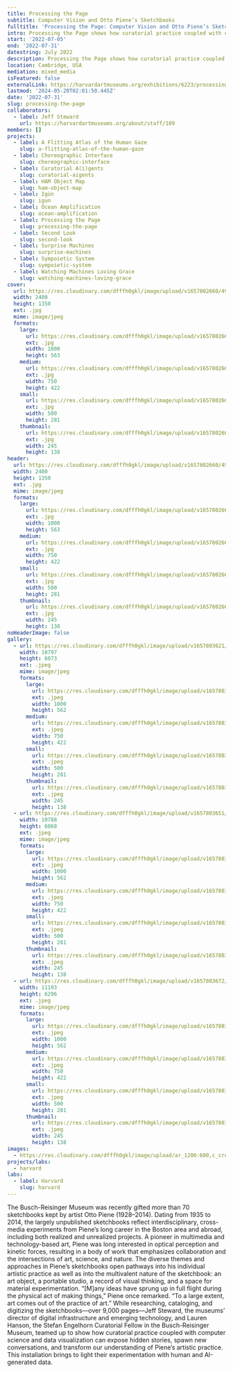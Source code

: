 ```yaml
---
title: Processing the Page
subtitle: Computer Vision and Otto Piene’s Sketchbooks
fulltitle: 'Processing the Page: Computer Vision and Otto Piene’s Sketchbooks'
intro: Processing the Page shows how curatorial practice coupled with computer science and data visualization can expose hidden stories, spawn new conversations, and transform our understanding of the artistic practice of pioneering multimedia and technology-based artist Otto Piene.
start: '2022-07-05'
end: '2022-07-31'
datestring: July 2022
description: Processing the Page shows how curatorial practice coupled with computer science and data visualization can expose hidden stories, spawn new conversations, and…
location: Cambridge, USA
mediation: mixed_media
isFeatured: false
externalLink: https://harvardartmuseums.org/exhibitions/6223/processing-the-page-computer-vision-and-otto-pienes-sketchbooks
lastmod: '2024-05-20T02:01:50.445Z'
date: '2022-07-31'
slug: processing-the-page
collaborators:
  - label: Jeff Steward
    url: https://harvardartmuseums.org/about/staff/109
members: []
projects:
  - label: A Flitting Atlas of the Human Gaze
    slug: a-flitting-atlas-of-the-human-gaze
  - label: Choreographic Interface
    slug: choreographic-interface
  - label: Curatorial A(i)gents
    slug: curatorial-aigents
  - label: HAM Object Map
    slug: ham-object-map
  - label: Igùn
    slug: igun
  - label: Ocean Amplification
    slug: ocean-amplification
  - label: Processing the Page
    slug: processing-the-page
  - label: Second Look
    slug: second-look
  - label: Surprise Machines
    slug: surprise-machines
  - label: Sympoietic System
    slug: sympoietic-system
  - label: Watching Machines Loving Grace
    slug: watching-machines-loving-grace
cover:
  url: https://res.cloudinary.com/dfffh0gkl/image/upload/v1657802660/494708601_5bc92854a2.jpg
  width: 2400
  height: 1350
  ext: .jpg
  mime: image/jpeg
  formats:
    large:
      url: https://res.cloudinary.com/dfffh0gkl/image/upload/v1657802661/large_494708601_5bc92854a2.jpg
      ext: .jpg
      width: 1000
      height: 563
    medium:
      url: https://res.cloudinary.com/dfffh0gkl/image/upload/v1657802662/medium_494708601_5bc92854a2.jpg
      ext: .jpg
      width: 750
      height: 422
    small:
      url: https://res.cloudinary.com/dfffh0gkl/image/upload/v1657802663/small_494708601_5bc92854a2.jpg
      ext: .jpg
      width: 500
      height: 281
    thumbnail:
      url: https://res.cloudinary.com/dfffh0gkl/image/upload/v1657802660/thumbnail_494708601_5bc92854a2.jpg
      ext: .jpg
      width: 245
      height: 138
header:
  url: https://res.cloudinary.com/dfffh0gkl/image/upload/v1657802660/494708601_5bc92854a2.jpg
  width: 2400
  height: 1350
  ext: .jpg
  mime: image/jpeg
  formats:
    large:
      url: https://res.cloudinary.com/dfffh0gkl/image/upload/v1657802661/large_494708601_5bc92854a2.jpg
      ext: .jpg
      width: 1000
      height: 563
    medium:
      url: https://res.cloudinary.com/dfffh0gkl/image/upload/v1657802662/medium_494708601_5bc92854a2.jpg
      ext: .jpg
      width: 750
      height: 422
    small:
      url: https://res.cloudinary.com/dfffh0gkl/image/upload/v1657802663/small_494708601_5bc92854a2.jpg
      ext: .jpg
      width: 500
      height: 281
    thumbnail:
      url: https://res.cloudinary.com/dfffh0gkl/image/upload/v1657802660/thumbnail_494708601_5bc92854a2.jpg
      ext: .jpg
      width: 245
      height: 138
noHeaderImage: false
gallery:
  - url: https://res.cloudinary.com/dfffh0gkl/image/upload/v1657803621/DD_5_A61_B6_1953_4197_8_E68_443_F7328_CB_72_1_201_a_ec20c36d9c.jpg
    width: 10797
    height: 6073
    ext: .jpeg
    mime: image/jpeg
    formats:
      large:
        url: https://res.cloudinary.com/dfffh0gkl/image/upload/v1657803622/large_DD_5_A61_B6_1953_4197_8_E68_443_F7328_CB_72_1_201_a_ec20c36d9c.jpg
        ext: .jpeg
        width: 1000
        height: 562
      medium:
        url: https://res.cloudinary.com/dfffh0gkl/image/upload/v1657803622/medium_DD_5_A61_B6_1953_4197_8_E68_443_F7328_CB_72_1_201_a_ec20c36d9c.jpg
        ext: .jpeg
        width: 750
        height: 422
      small:
        url: https://res.cloudinary.com/dfffh0gkl/image/upload/v1657803623/small_DD_5_A61_B6_1953_4197_8_E68_443_F7328_CB_72_1_201_a_ec20c36d9c.jpg
        ext: .jpeg
        width: 500
        height: 281
      thumbnail:
        url: https://res.cloudinary.com/dfffh0gkl/image/upload/v1657803621/thumbnail_DD_5_A61_B6_1953_4197_8_E68_443_F7328_CB_72_1_201_a_ec20c36d9c.jpg
        ext: .jpeg
        width: 245
        height: 138
  - url: https://res.cloudinary.com/dfffh0gkl/image/upload/v1657803651/0_F0_CC_1_D6_D681_4_F69_A3_F3_9_F9_CF_34472_A6_1_201_a_198a6c23ae.jpg
    width: 10788
    height: 6068
    ext: .jpeg
    mime: image/jpeg
    formats:
      large:
        url: https://res.cloudinary.com/dfffh0gkl/image/upload/v1657803652/large_0_F0_CC_1_D6_D681_4_F69_A3_F3_9_F9_CF_34472_A6_1_201_a_198a6c23ae.jpg
        ext: .jpeg
        width: 1000
        height: 562
      medium:
        url: https://res.cloudinary.com/dfffh0gkl/image/upload/v1657803653/medium_0_F0_CC_1_D6_D681_4_F69_A3_F3_9_F9_CF_34472_A6_1_201_a_198a6c23ae.jpg
        ext: .jpeg
        width: 750
        height: 422
      small:
        url: https://res.cloudinary.com/dfffh0gkl/image/upload/v1657803653/small_0_F0_CC_1_D6_D681_4_F69_A3_F3_9_F9_CF_34472_A6_1_201_a_198a6c23ae.jpg
        ext: .jpeg
        width: 500
        height: 281
      thumbnail:
        url: https://res.cloudinary.com/dfffh0gkl/image/upload/v1657803651/thumbnail_0_F0_CC_1_D6_D681_4_F69_A3_F3_9_F9_CF_34472_A6_1_201_a_198a6c23ae.jpg
        ext: .jpeg
        width: 245
        height: 138
  - url: https://res.cloudinary.com/dfffh0gkl/image/upload/v1657803672/3_D80_BD_30_FEC_4_4_E80_84_B4_A21226_BE_676_F_1_201_a_1e1546640b.jpg
    width: 11193
    height: 6296
    ext: .jpeg
    mime: image/jpeg
    formats:
      large:
        url: https://res.cloudinary.com/dfffh0gkl/image/upload/v1657803674/large_3_D80_BD_30_FEC_4_4_E80_84_B4_A21226_BE_676_F_1_201_a_1e1546640b.jpg
        ext: .jpeg
        width: 1000
        height: 562
      medium:
        url: https://res.cloudinary.com/dfffh0gkl/image/upload/v1657803674/medium_3_D80_BD_30_FEC_4_4_E80_84_B4_A21226_BE_676_F_1_201_a_1e1546640b.jpg
        ext: .jpeg
        width: 750
        height: 422
      small:
        url: https://res.cloudinary.com/dfffh0gkl/image/upload/v1657803675/small_3_D80_BD_30_FEC_4_4_E80_84_B4_A21226_BE_676_F_1_201_a_1e1546640b.jpg
        ext: .jpeg
        width: 500
        height: 281
      thumbnail:
        url: https://res.cloudinary.com/dfffh0gkl/image/upload/v1657803673/thumbnail_3_D80_BD_30_FEC_4_4_E80_84_B4_A21226_BE_676_F_1_201_a_1e1546640b.jpg
        ext: .jpeg
        width: 245
        height: 138
images:
  - https://res.cloudinary.com/dfffh0gkl/image/upload/ar_1200:600,c_crop/c_limit,h_1200,w_600/v1657802660/494708601_5bc92854a2.jpg
projects/labs:
  - harvard
labs:
  - label: Harvard
    slug: harvard
---
```

The Busch-Reisinger Museum was recently gifted more than 70 sketchbooks kept by artist Otto Piene (1928–2014). Dating from 1935 to 2014, the largely unpublished sketchbooks reflect interdisciplinary, cross-media experiments from Piene’s long career in the Boston area and abroad, including both realized and unrealized projects. A pioneer in multimedia and technology-based art, Piene was long interested in optical perception and kinetic forces, resulting in a body of work that emphasizes collaboration and the intersections of art, science, and nature. The diverse themes and approaches in Piene’s sketchbooks open pathways into his individual artistic practice as well as into the multivalent nature of the sketchbook: an art object, a portable studio, a record of visual thinking, and a space for material experimentation. “[M]any ideas have sprung up in full flight during the physical act of making things,” Piene once remarked. “To a large extent, art comes out of the practice of art.”
While researching, cataloging, and digitizing the sketchbooks—over 9,000 pages—Jeff Steward, the museums’ director of digital infrastructure and emerging technology, and Lauren Hanson, the Stefan Engelhorn Curatorial Fellow in the Busch-Reisinger Museum, teamed up to show how curatorial practice coupled with computer science and data visualization can expose hidden stories, spawn new conversations, and transform our understanding of Piene’s artistic practice. This installation brings to light their experimentation with human and AI-generated data. 